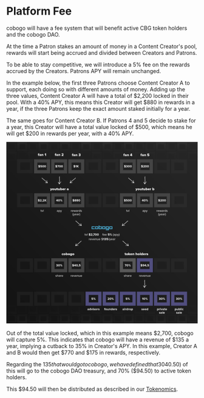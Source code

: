 # Platform Fee

cobogo will have a fee system that will benefit active CBG token holders and the cobogo DAO.&#x20;

At the time a Patron stakes an amount of money in a Content Creator's pool, rewards will start being accrued and divided between Creators and Patrons.&#x20;

To be able to stay competitive, we will introduce a 5% fee on the rewards accrued by the Creators. Patrons APY will remain unchanged.

In the example below, the first three Patrons choose Content Creator A to support, each doing so with different amounts of money. Adding up the three values, Content Creator A will have a total of $2,200 locked in their pool. With a 40% APY, this means this Creator will get $880 in rewards in a year, if the three Patrons keep the exact amount staked initially for a year.

The same goes for Content Creator B. If Patrons 4 and 5 decide to stake for a year, this Creator will have a total value locked of $500, which means he will get $200 in rewards per year, with a 40% APY.

![](../../.gitbook/assets/tokenomics.png)

Out of the total value locked, which in this example means $2,700, cobogo will capture 5%. This indicates that cobogo will have a revenue of $135 a year, implying a cutback to 35% in Creator's APY. In this example, Creator A and B would then get $770 and $175 in rewards, respectively.

Regarding the $135 that would go to cobogo, we have defined that 30% ($40.50) of this will go to the cobogo DAO treasury, and 70% ($94.50) to active token holders.

This $94.50 will then be distributed as described in our [Tokenomics](../tokenomics/supply-and-distribution.md).&#x20;
